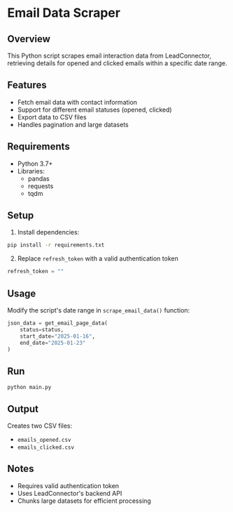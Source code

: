 # Email Data Scraper

## Overview
This Python script scrapes email interaction data from LeadConnector, retrieving details for opened and clicked emails within a specific date range.

## Features
- Fetch email data with contact information
- Support for different email statuses (opened, clicked)
- Export data to CSV files
- Handles pagination and large datasets

## Requirements
- Python 3.7+
- Libraries: 
  - pandas
  - requests
  - tqdm

## Setup
1. Install dependencies:
```bash
pip install -r requirements.txt
```

2. Replace `refresh_token` with a valid authentication token

```python
refresh_token = ""
```
## Usage
Modify the script's date range in `scrape_email_data()` function:

```python
json_data = get_email_page_data(
    status=status,
    start_date="2025-01-16",
    end_date="2025-01-23"
)
```

## Run
```commandline
python main.py
```

## Output
Creates two CSV files:
- `emails_opened.csv`
- `emails_clicked.csv`

## Notes
- Requires valid authentication token
- Uses LeadConnector's backend API
- Chunks large datasets for efficient processing